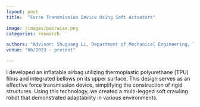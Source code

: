 ```yaml
---
layout: post
title:  "Force Transmission Device Using Soft Actuators"

image: /images/pairwise.png
categories: research

authors: "Advisor: Shuguang Li, Department of Mechanical Engineering, Tsinghua University"
venue: "06/2023 - present"

---
```

I developed an inflatable airbag utilizing thermoplastic polyurethane (TPU) films and integrated bellows on its upper surface. This design serves as an effective force transmission device, simplifying the construction of rigid structures. Using this technology, we created a multi-legged soft crawling robot that demonstrated adaptability in various environments.
